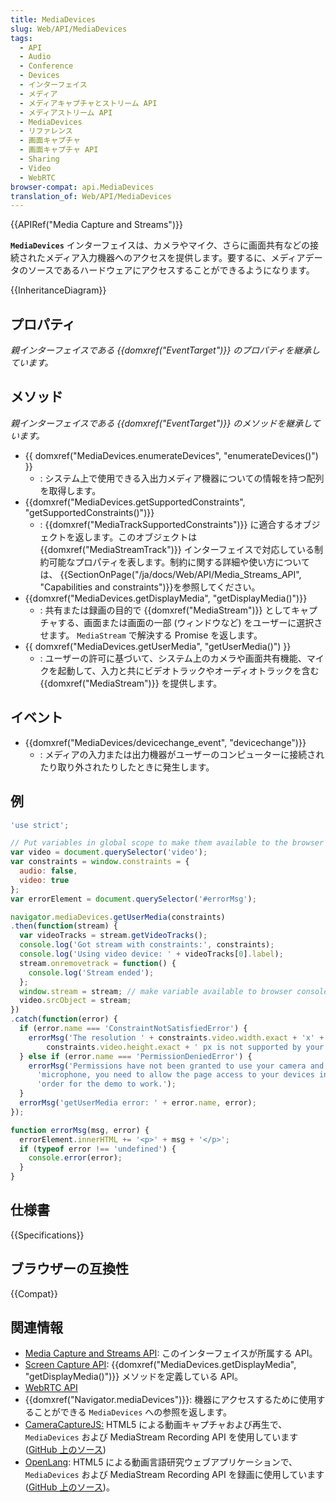 ```yaml
---
title: MediaDevices
slug: Web/API/MediaDevices
tags:
  - API
  - Audio
  - Conference
  - Devices
  - インターフェイス
  - メディア
  - メディアキャプチャとストリーム API
  - メディアストリーム API
  - MediaDevices
  - リファレンス
  - 画面キャプチャ
  - 画面キャプチャ API
  - Sharing
  - Video
  - WebRTC
browser-compat: api.MediaDevices
translation_of: Web/API/MediaDevices
---
```

{{APIRef("Media Capture and Streams")}}

**`MediaDevices`** インターフェイスは、カメラやマイク、さらに画面共有などの接続されたメディア入力機器へのアクセスを提供します。要するに、メディアデータのソースであるハードウェアにアクセスすることができるようになります。

{{InheritanceDiagram}}

## プロパティ

_親インターフェイスである {{domxref("EventTarget")}} のプロパティを継承しています。_

## メソッド

_親インターフェイスである {{domxref("EventTarget")}} のメソッドを継承しています。_

- {{ domxref("MediaDevices.enumerateDevices", "enumerateDevices()") }}
  - : システム上で使用できる入出力メディア機器についての情報を持つ配列を取得します。
- {{domxref("MediaDevices.getSupportedConstraints", "getSupportedConstraints()")}}
  - : {{domxref("MediaTrackSupportedConstraints")}} に適合するオブジェクトを返します。このオブジェクトは {{domxref("MediaStreamTrack")}} インターフェイスで対応している制約可能なプロパティを表します。制約に関する詳細や使い方については、 {{SectionOnPage("/ja/docs/Web/API/Media_Streams_API", "Capabilities and constraints")}}を参照してください。
- {{domxref("MediaDevices.getDisplayMedia", "getDisplayMedia()")}}
  - : 共有または録画の目的で {{domxref("MediaStream")}} としてキャプチャする、画面または画面の一部 (ウィンドウなど) をユーザーに選択させます。 `MediaStream` で解決する Promise を返します。
- {{ domxref("MediaDevices.getUserMedia", "getUserMedia()") }}
  - : ユーザーの許可に基づいて、システム上のカメラや画面共有機能、マイクを起動して、入力と共にビデオトラックやオーディオトラックを含む {{domxref("MediaStream")}} を提供します。

## イベント

- {{domxref("MediaDevices/devicechange_event", "devicechange")}}
  - : メディアの入力または出力機器がユーザーのコンピューターに接続されたり取り外されたりしたときに発生します。

## 例

```js
'use strict';

// Put variables in global scope to make them available to the browser console.
var video = document.querySelector('video');
var constraints = window.constraints = {
  audio: false,
  video: true
};
var errorElement = document.querySelector('#errorMsg');

navigator.mediaDevices.getUserMedia(constraints)
.then(function(stream) {
  var videoTracks = stream.getVideoTracks();
  console.log('Got stream with constraints:', constraints);
  console.log('Using video device: ' + videoTracks[0].label);
  stream.onremovetrack = function() {
    console.log('Stream ended');
  };
  window.stream = stream; // make variable available to browser console
  video.srcObject = stream;
})
.catch(function(error) {
  if (error.name === 'ConstraintNotSatisfiedError') {
    errorMsg('The resolution ' + constraints.video.width.exact + 'x' +
        constraints.video.height.exact + ' px is not supported by your device.');
  } else if (error.name === 'PermissionDeniedError') {
    errorMsg('Permissions have not been granted to use your camera and ' +
      'microphone, you need to allow the page access to your devices in ' +
      'order for the demo to work.');
  }
  errorMsg('getUserMedia error: ' + error.name, error);
});

function errorMsg(msg, error) {
  errorElement.innerHTML += '<p>' + msg + '</p>';
  if (typeof error !== 'undefined') {
    console.error(error);
  }
}
```

## 仕様書

{{Specifications}}

## ブラウザーの互換性

{{Compat}}

## 関連情報

- [Media Capture and Streams API](/ja/docs/Web/API/Media_Streams_API): このインターフェイスが所属する API。
- [Screen Capture API](/ja/docs/Web/API/Screen_Capture_API): {{domxref("MediaDevices.getDisplayMedia", "getDisplayMedia()")}} メソッドを定義している API。
- [WebRTC API](/ja/docs/Web/API/WebRTC_API)
- {{domxref("Navigator.mediaDevices")}}: 機器にアクセスするために使用することができる `MediaDevices` への参照を返します。
- [CameraCaptureJS:](https://github.com/chrisjohndigital/CameraCaptureJS) HTML5 による動画キャプチャおよび再生で、 `MediaDevices` および MediaStream Recording API を使用しています ([GitHub 上のソース](https://github.com/chrisjohndigital/CameraCaptureJS))
- [OpenLang](https://github.com/chrisjohndigital/OpenLang): HTML5 による動画言語研究ウェブアプリケーションで、 `MediaDevices` および MediaStream Recording API を録画に使用しています ([GitHub 上のソース](https://github.com/chrisjohndigital/OpenLang))。
